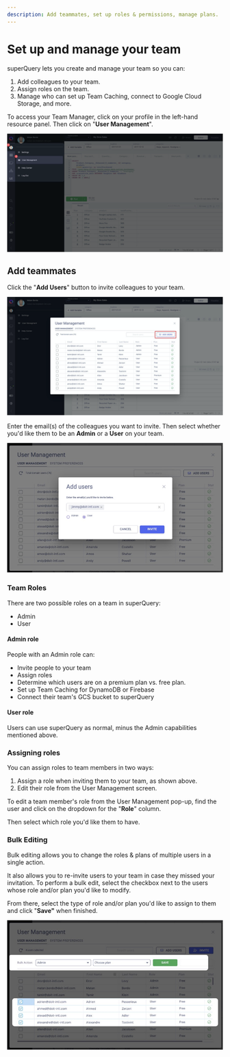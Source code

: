 ```yaml
---
description: Add teammates, set up roles & permissions, manage plans.
---
```


# Set up and manage your team

superQuery lets you create and manage your team so you can:

1. Add colleagues to your team.
2. Assign roles on the team.
3. Manage who can set up Team Caching, connect to Google Cloud Storage, and more.

To access your Team Manager, click on your profile in the left-hand resource panel. Then click on "**User Management**".

<!-- markdownlint-disable-next-line -->
![](<../.gitbook/assets/image (90).png>)

## Add teammates

Click the "**Add Users**" button to invite colleagues to your team.

<!-- markdownlint-disable-next-line -->
![](<../.gitbook/assets/image (91).png>)

Enter the email(s) of the colleagues you want to invite. Then select whether you'd like them to be an **Admin** or a **User** on your team.

<!-- markdownlint-disable-next-line -->
![](<../.gitbook/assets/image (92).png>)

### Team Roles

There are two possible roles on a team in superQuery:

* Admin
* User

#### **Admin role**

People with an Admin role can:

* Invite people to your team
* Assign roles
* Determine which users are on a premium plan vs. free plan.
* Set up Team Caching for DynamoDB or Firebase
* Connect their team's GCS bucket to superQuery

#### User role

Users can use superQuery as normal, minus the Admin capabilities mentioned above.

### Assigning roles

You can assign roles to team members in two ways:

1. Assign a role when inviting them to your team, as shown above.
2. Edit their role from the User Management screen.

To edit a team member's role from the User Management pop-up, find the user and click on the dropdown for the "**Role**" column.

Then select which role you'd like them to have.

### Bulk Editing

Bulk editing allows you to change the roles & plans of multiple users in a single action.&#x20;

It also allows you to re-invite users to your team in case they missed your invitation. To perform a bulk edit, select the checkbox next to the users whose role and/or plan you'd like to modify.

From there, select the type of role and/or plan you'd like to assign to them and click "**Save"** when finished.\
&#x20;

<!-- markdownlint-disable-next-line -->
![](<../.gitbook/assets/image (93).png>)
